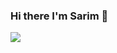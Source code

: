 ### Hi there I'm Sarim 👋

<a href="">
  <img align="centre" src="https://github-readme-stats.vercel.app/api?username=sarimdev&include_all_commits=true&count_private=true&show_icons=true&line_height=20&title_color=7A7ADB&icon_color=2234AE&text_color=D3D3D3&bg_color=0,000000,130F40" />
<a />
